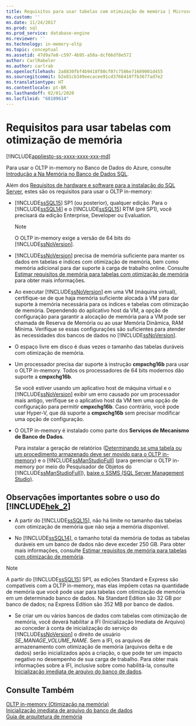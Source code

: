 ```yaml
---
title: Requisitos para usar tabelas com otimização de memória | Microsoft Docs
ms.custom: ''
ms.date: 11/24/2017
ms.prod: sql
ms.prod_service: database-engine
ms.reviewer: ''
ms.technology: in-memory-oltp
ms.topic: conceptual
ms.assetid: 47d9a7e8-c597-4b95-a58a-dcf66df8e572
author: CarlRabeler
ms.author: carlrab
ms.openlocfilehash: 2a8830fbf4b9418f80cf07c7586e71689001d455
ms.sourcegitcommit: b2e81cb349eecacee91cd3766410ffb3677ad7e2
ms.translationtype: HT
ms.contentlocale: pt-BR
ms.lasthandoff: 02/01/2020
ms.locfileid: "68109614"
---
```

# <a name="requirements-for-using-memory-optimized-tables"></a>Requisitos para usar tabelas com otimização de memória
[!INCLUDE[appliesto-ss-xxxx-xxxx-xxx-md](../../includes/appliesto-ss-xxxx-xxxx-xxx-md.md)]

  Para usar o OLTP in-memory no Banco de Dados do Azure, consulte [Introdução a Na Memória no Banco de Dados SQL](https://azure.microsoft.com/documentation/articles/sql-database-in-memory/).  
  
 Além dos [Requisitos de hardware e software para a instalação do SQL Server](../../sql-server/install/hardware-and-software-requirements-for-installing-sql-server.md), estes são os requisitos para usar o OLTP in-memory:  
  
-   [!INCLUDE[ssSQL15](../../includes/sssql15-md.md)] SP1 (ou posterior), qualquer edição. Para o [!INCLUDE[ssSQL14](../../includes/sssql14-md.md)] e o [!INCLUDE[ssSQL15](../../includes/sssql15-md.md)] RTM (pré SP1), você precisará da edição Enterprise, Developer ou Evaluation.
    
    > [!NOTE]
    > O OLTP in-memory exige a versão de 64 bits do [!INCLUDE[ssNoVersion](../../includes/ssnoversion-md.md)].  
  
-   [!INCLUDE[ssNoVersion](../../includes/ssnoversion-md.md)] precisa de memória suficiente para manter os dados em tabelas e índices com otimização de memória, bem como memória adicional para dar suporte à carga de trabalho online. Consulte [Estimar requisitos de memória para tabelas com otimização de memória](../../relational-databases/in-memory-oltp/estimate-memory-requirements-for-memory-optimized-tables.md) para obter mais informações.  

-   Ao executar [!INCLUDE[ssNoVersion](../../includes/ssnoversion-md.md)] em uma VM (máquina virtual), certifique-se de que haja memória suficiente alocada à VM para dar suporte à memória necessária para os índices e tabelas com otimização de memória. Dependendo do aplicativo host da VM, a opção de configuração para garantir a alocação de memória para a VM pode ser chamada de Reserva de Memória ou ao usar Memória Dinâmica, RAM Mínima. Verifique se essas configurações são suficientes para atender às necessidades dos bancos de dados no [!INCLUDE[ssNoVersion](../../includes/ssnoversion-md.md)].
  
-   O espaço livre em disco é duas vezes o tamanho das tabelas duráveis com otimização de memória.  
  
-   Um processador precisa dar suporte à instrução **cmpxchg16b** para usar o OLTP in-memory. Todos os processadores de 64 bits modernos dão suporte a **cmpxchg16b**.  
  
     Se você estiver usando um aplicativo host de máquina virtual e o [!INCLUDE[ssNoVersion](../../includes/ssnoversion-md.md)] exibir um erro causado por um processador mais antigo, verifique se o aplicativo host da VM tem uma opção de configuração para permitir **cmpxchg16b**. Caso contrário, você pode usar Hyper-V, que dá suporte a **cmpxchg16b** sem precisar modificar uma opção de configuração.  
  
-   O OLTP in-memory é instalado como parte dos **Serviços de Mecanismo de Banco de Dados**.  
  
     Para instalar a geração de relatórios ([Determinando se uma tabela ou um procedimento armazenado deve ser movido para o OLTP in-memory](../../relational-databases/in-memory-oltp/determining-if-a-table-or-stored-procedure-should-be-ported-to-in-memory-oltp.md)) e o [!INCLUDE[ssManStudioFull](../../includes/ssmanstudiofull-md.md)] (para gerenciar o OLTP in-memory por meio do Pesquisador de Objetos do [!INCLUDE[ssManStudioFull](../../includes/ssmanstudiofull-md.md)]), [baixe o SSMS (SQL Server Management Studio)](../../ssms/download-sql-server-management-studio-ssms.md).   
  
## <a name="important-notes-on-using-includehek_2includeshek-2-mdmd"></a>Observações importantes sobre o uso do [!INCLUDE[hek_2](../../includes/hek-2-md.md)]  
  
-   A partir do [!INCLUDE[ssSQL15](../../includes/sssql15-md.md)], não há limite no tamanho das tabelas com otimização de memória que não seja a memória disponível. 

-   No [!INCLUDE[ssSQL14](../../includes/sssql14-md.md)], o tamanho total da memória de todas as tabelas duráveis em um banco de dados não deve exceder 250 GB. Para obter mais informações, consulte [Estimar requisitos de memória para tabelas com otimização de memória](../../relational-databases/in-memory-oltp/estimate-memory-requirements-for-memory-optimized-tables.md).  

> [!NOTE]
> A partir do [!INCLUDE[ssSQL15](../../includes/sssql15-md.md)] SP1, as edições Standard e Express são compatíveis com a OLTP in-memory, mas elas impõem cotas na quantidade de memória que você pode usar para tabelas com otimização de memória em um determinado banco de dados. Na Standard Edition são 32 GB por banco de dados; na Express Edition são 352 MB por banco de dados. 
  
-   Se criar um ou vários bancos de dados com tabelas com otimização de memória, você deverá habilitar a IFI (Inicialização Imediata de Arquivo) ao conceder à conta de inicialização do serviço do [!INCLUDE[ssNoVersion](../../includes/ssnoversion-md.md)] o direito de usuário *SE_MANAGE_VOLUME_NAME*. Sem a IFI, os arquivos de armazenamento com otimização de memória (arquivos delta e de dados) serão inicializados após a criação, o que pode ter um impacto negativo no desempenho de sua carga de trabalho. Para obter mais informações sobre a IFI, inclusive sobre como habilitá-la, consulte [Inicialização imediata de arquivo do banco de dados](../../relational-databases/databases/database-instant-file-initialization.md).
  
## <a name="see-also"></a>Consulte Também  
 [OLTP in-memory &#40;Otimização na memória&#41;](../../relational-databases/in-memory-oltp/in-memory-oltp-in-memory-optimization.md)  
 [Inicialização imediata de arquivo do banco de dados](../../relational-databases/databases/database-instant-file-initialization.md)  
 [Guia de arquitetura de memória](../../relational-databases/memory-management-architecture-guide.md)
  
